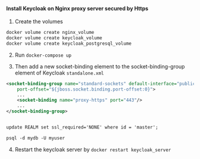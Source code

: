 
#### Install Keycloak on Nginx proxy server secured by Https

1. Create the volumes

```bash
docker volume create nginx_volume
docker volume create keycloak_volume
docker volume create keycloak_postgresql_volume
```

2. Run `docker-compose up`

3. Then add a new socket-binding element to the socket-binding-group element of Keycloak `standalone.xml`

```xml
<socket-binding-group name="standard-sockets" default-interface="public"
    port-offset="${jboss.socket.binding.port-offset:0}">
    ...
    <socket-binding name="proxy-https" port="443"/>
    ...
</socket-binding-group>


update REALM set ssl_required='NONE' where id = 'master';

psql -d mydb -U myuser
```

4. Restart the keycloak server by `docker restart keycloak_server`